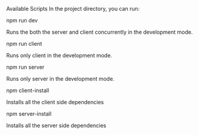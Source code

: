 Available Scripts
In the project directory, you can run:

npm run dev

Runs the both the server and client concurrently in the development mode.

npm run client

Runs only client in the development mode.

npm run server

Runs only server in the development mode.

npm client-install

Installs all the client side dependencies

npm server-install

Installs all the server side dependencies

